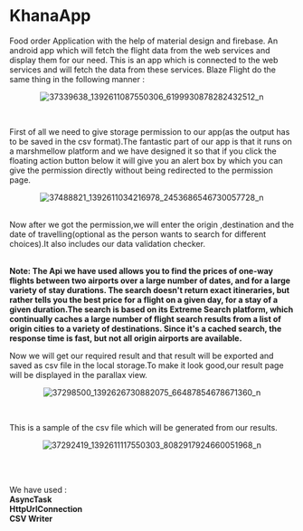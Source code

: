 # KhanaApp
Food order Application with the help of material design and firebase.
An android app which will fetch the flight data from the web services and display them for our need.
This is an app which is connected to the web services and will fetch the data from these services.
Blaze Flight do the same thing in the following manner :
<br><p align="center">![37339638_1392611087550306_6199930878282432512_n](https://user-images.githubusercontent.com/29634475/42865197-83b19788-8a86-11e8-87ff-7d2e9c43da9d.jpg)<p></br>


 
First of all we need to give storage permission to our app(as the output has to be saved in the csv format).The fantastic part of our app is that it runs on a marshmellow platform and we have designed it so that if you click the floating action button below it will give you an alert box by which you can give the permission directly without being redirected to the permission page.
<br><p align="center">![37488821_1392611034216978_2453686546730057728_n](https://user-images.githubusercontent.com/29634475/42868760-c6f4b994-8a90-11e8-9443-5601da48a856.jpg)<p></br> 
Now after we got the permission,we will enter the origin ,destination and the date of travelling(optional as the person wants to search for different choices).It also includes our data validation checker.

<br><b>Note: The Api we have used allows you to find the prices of one-way flights between two airports over a large number of dates, and for a large variety of stay durations. The search doesn't return exact itineraries, but rather tells you the best price for a flight on a given day, for a stay of a given duration.The search is based on its Extreme Search platform, which continually caches a large number of flight search results from a list of origin cities to a variety of destinations. Since it's a cached search, the response time is fast, but not all origin airports are available.</b>
 

Now we will get our required result and that result will be exported and saved as csv file in the local storage.To make it look good,our result page will be displayed in the parallax view.
<br><p align="center">![37298500_1392626730882075_66487854678671360_n](https://user-images.githubusercontent.com/29634475/42866290-c7963b40-8a89-11e8-87b5-a1bb0c3ef78d.jpg)<p></br>
 
This is a sample of the csv file which will be generated from our results.
<br><p align="center">![37292419_1392611117550303_8082917924660051968_n](https://user-images.githubusercontent.com/29634475/42866241-ab15ca80-8a89-11e8-9b34-14e57c0e8568.jpg)<p></br>

<br>We have used :
<br><b>AsyncTask</b>
<br><b>HttpUrlConnection</b>
<br><b>CSV Writer</b>

